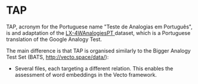 # TAP

TAP, acronym for the Portuguese name "Teste de Analogias em Português", is and adaptation of the <a href="https://github.com/nathanshartmann/portuguese_word_embeddings/blob/master/analogies/testset/LX-4WAnalogies.txt">LX-4WAnalogiesPT </a> dataset, which is a Portuguese translation of the Google Analogy Test.

The main difference is that TAP is organised similarly to the Bigger Analogy Test Set (BATS, http://vecto.space/data/):
* Several files, each targeting a different relation.
This enables the assessment of word embeddings in the Vecto framework.

